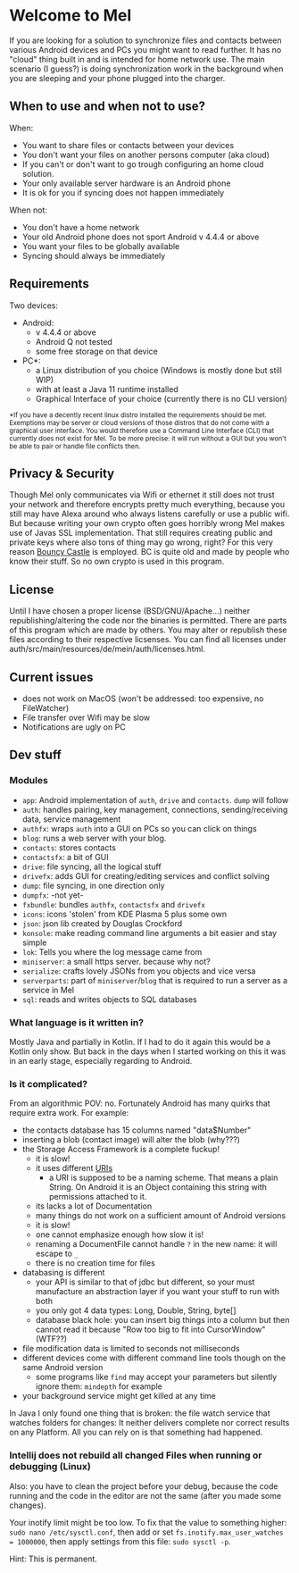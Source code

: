 # Welcome to Mel
If you are looking for a solution to synchronize files and contacts between various Android devices and PCs you might want to read further.
It has no "cloud" thing built in and is intended for home network use. 
The main scenario (I guess?) is doing synchronization work in the background when you are sleeping and your phone plugged into the charger.

## When to use and when not to use?
When:
- You want to share files or contacts between your devices
- You don't want your files on another persons computer (aka cloud)
- If you can't or don't want to go trough configuring an home cloud solution.
- Your only available server hardware is an Android phone
- It is ok for you if syncing does not happen immediately

When not:
- You don't have a home network
- Your old Android phone does not sport Android v 4.4.4 or above
- You want your files to be globally available
- Syncing should always be immediately

## Requirements
Two devices:
- Android:
  - v 4.4.4 or above
  - Android Q not tested
  - some free storage on that device
- PC*:
  - a Linux distribution of you choice (Windows is mostly done but still WIP)
  - with at least a Java 11 runtime installed
  - Graphical Interface of your choice (currently there is no CLI version)

<sub>
*If you have a decently recent linux distro installed the requirements should be met.
Exemptions may be server or cloud versions of those distros that do not come with a graphical user interface.
You would therefore use a Command Line Interface (CLI) that currently does not exist for Mel.
To be more precise: it will run without a GUI but you won't be able to pair or handle file conflicts then.
</sub>

## Privacy & Security
Though Mel only communicates via Wifi or ethernet it still does not trust your network and therefore encrypts pretty much everything, because you still may have Alexa around who always listens carefully or use a public wifi.
But because writing your own crypto often goes horribly wrong Mel makes use of Javas SSL implementation.
That still requires creating public and private keys where also tons of thing may go wrong, right?
For this very reason [Bouncy Castle](https://www.bouncycastle.org/java.html) is employed. BC is quite old and made by people who know their stuff.
So no own crypto is used in this program.


## License
Until I have chosen a proper license (BSD/GNU/Apache...) neither republishing/altering the code nor the binaries is permitted.
There are parts of this program which are made by others. You may alter or republish these files according to their respective licsenses.
You can find all licenses under auth/src/main/resources/de/mein/auth/licenses.html.

## Current issues
- does not work on MacOS (won't be addressed: too expensive, no FileWatcher)
- File transfer over Wifi may be slow
- Notifications are ugly on PC

## Dev stuff
### Modules
- `app`: Android implementation of `auth`, `drive` and `contacts`. `dump` will follow
- `auth`: handles pairing, key management, connections, sending/receiving data, service management
- `authfx`: wraps `auth` into a GUI on PCs so you can click on things
- `blog`: runs a web server with your blog. 
- `contacts`: stores contacts
- `contactsfx`: a bit of GUI
- `drive`: file syncing, all the logical stuff
- `drivefx`: adds GUI for creating/editing services and conflict solving
- `dump`: file syncing, in one direction only
- `dumpfx`: -not yet-
- `fxbundle`: bundles `authfx`, `contactsfx` and `drivefx`
- `icons`: icons 'stolen' from KDE Plasma 5 plus some own
- `json`: json lib created by Douglas Crockford
- `konsole`: make reading command line arguments a bit easier and stay simple
- `lok`: Tells you where the log message came from
- `miniserver`: a small https server. because why not?
- `serialize`: crafts lovely JSONs from you objects and vice versa
- `serverparts`: part of `miniserver`/`blog` that is required to run a server as a service in Mel
- `sql`: reads and writes objects to SQL databases



### What language is it written in?
Mostly Java and partially in Kotlin. If I had to do it again this would be a Kotlin only show.
But back in the days when I started working on this it was in an early stage, especially regarding to Android.

### Is it complicated?
From an algorithmic POV: no. Fortunately Android has many quirks that require extra work.
For example:
- the contacts database has 15 columns named "data$Number"
- inserting a blob (contact image) will alter the blob (why???)
- the Storage Access Framework is a complete fuckup!
  - it is slow!
  - it uses different [URIs](https://en.wikipedia.org/wiki/Uniform_Resource_Identifier)
    - a URI is supposed to be a naming scheme. That means a plain String. 
    On Android it is an Object containing this string with permissions attached to it.
  - its lacks a lot of Documentation
  - many things do not work on a sufficient amount of Android versions
  - it is slow!
  - one cannot emphasize enough how slow it is!
  - renaming a DocumentFile cannot handle `?` in the new name: it will escape to `_`
  - there is no creation time for files
- databasing is different
  - your API is similar to that of jdbc but different, so your must manufacture an abstraction layer if you want your stuff to run with both
  - you only got 4 data types: Long, Double, String, byte[]
  - database black hole: you can insert big things into a column but then cannot read it because "Row too big to fit into CursorWindow" (WTF??)
- file modification data is limited to seconds not milliseconds
- different devices come with different command line tools though on the same Android version
  - some programs like `find` may accept your parameters but silently ignore them: `mindepth` for example
- your background service might get killed at any time

In Java I only found one thing that is broken:
the file watch service that watches folders for changes:
It neither delivers complete nor correct results on any Platform. All you can rely on is that something had happened.


### Intellij does not rebuild all changed Files when running or debugging (Linux)
Also: you have to clean the project before your debug, because the code running and the code in the editor are not the same (after you made some changes).

Your inotify limit might be too low. To fix that the value to something higher:
`sudo nano /etc/sysctl.conf`, then add or set
`fs.inotify.max_user_watches = 1000000`, then apply settings from this file:
`sudo sysctl -p`. 

Hint: This is permanent.

